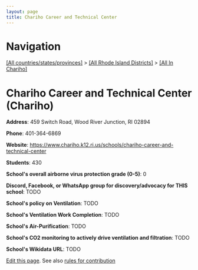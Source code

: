 ```yaml
---
layout: page
title: Chariho Career and Technical Center
---
```

# Navigation

[[All countries/states/provinces]](../../..) > [[All Rhode Island Districts]](../..) > [[All In Chariho]](..)

# Chariho Career and Technical Center (Chariho)

**Address**: 459 Switch Road, Wood River Junction, RI 02894

**Phone**: 401-364-6869

**Website**: <https://www.chariho.k12.ri.us/schools/chariho-career-and-technical-center>

**Students**: 430

**School's overall airborne virus protection grade (0-5)**: 0

**Discord, Facebook, or WhatsApp group for discovery/advocacy for THIS school**: TODO

**School's policy on Ventilation**: TODO

**School's Ventilation Work Completion**: TODO

**School's Air-Purification**: TODO

**School's CO2 monitoring to actively drive ventilation and filtration**: TODO

**School's Wikidata URL**: TODO


[Edit this page](https://github.com/ventilate-schools/RI/edit/main/./Chariho/Chariho_Career_and_Technical_Center.md). See also [rules for contribution](../../../contribution-rules/)
